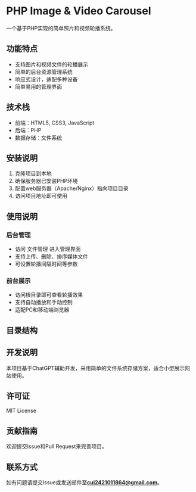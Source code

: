 # PHP Image & Video Carousel

一个基于PHP实现的简单照片和视频轮播系统。

## 功能特点

- 支持图片和视频文件的轮播展示
- 简单的后台资源管理系统
- 响应式设计，适配多种设备
- 简单易用的管理界面

## 技术栈

- 前端：HTML5, CSS3, JavaScript
- 后端：PHP
- 数据存储：文件系统

## 安装说明

1. 克隆项目到本地
2. 确保服务器已安装PHP环境
3. 配置web服务器（Apache/Nginx）指向项目目录
4. 访问项目地址即可使用

## 使用说明

### 后台管理

- 访问 文件管理 进入管理界面
- 支持上传、删除、排序媒体文件
- 可设置轮播间隔时间等参数

### 前台展示

- 访问根目录即可查看轮播效果
- 支持自动播放和手动控制
- 适配PC和移动端浏览器

## 目录结构 

## 开发说明

本项目基于ChatGPT辅助开发，采用简单的文件系统存储方案，适合小型展示网站使用。

## 许可证

MIT License

## 贡献指南

欢迎提交Issue和Pull Request来完善项目。

## 联系方式

如有问题请提交Issue或发送邮件至**cui2421011864@gmail.com**。